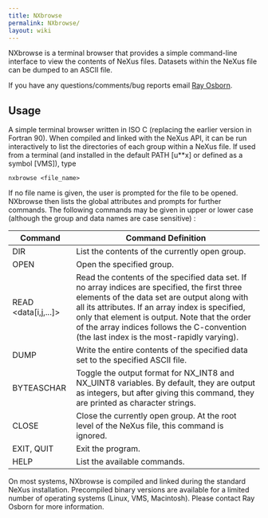 ```yaml
---
title: NXbrowse
permalink: NXbrowse/
layout: wiki
---
```


NXbrowse is a terminal browser that provides a simple command-line
interface to view the contents of NeXus files. Datasets within the NeXus
file can be dumped to an ASCII file.

If you have any questions/comments/bug reports email [Ray
Osborn](mailto:ROsborn@anl.gov).

Usage
-----

A simple terminal browser written in ISO C (replacing the earlier
version in Fortran 90). When compiled and linked with the NeXus API, it
can be run interactively to list the directories of each group within a
NeXus file. If used from a terminal (and installed in the default PATH
\[u\*\*x\] or defined as a symbol \[VMS\]), type

    nxbrowse <file_name>

If no file name is given, the user is prompted for the file to be
opened. NXbrowse then lists the global attributes and prompts for
further commands. The following commands may be given in upper or lower
case (although the group and data names are case sensitive) :

| Command                      | Command Definition                                                                                                                                                                                                                                                                                                                              |
|------------------------------|-------------------------------------------------------------------------------------------------------------------------------------------------------------------------------------------------------------------------------------------------------------------------------------------------------------------------------------------------|
| DIR                          | List the contents of the currently open group.                                                                                                                                                                                                                                                                                                  |
| OPEN <group>                 | Open the specified group.                                                                                                                                                                                                                                                                                                                       |
| READ &lt;data\[i,j,...\]&gt; | Read the contents of the specified data set. If no array indices are specified, the first three elements of the data set are output along with all its attributes. If an array index is specified, only that element is output. Note that the order of the array indices follows the C-convention (the last index is the most-rapidly varying). |
| DUMP <data> <file>           | Write the entire contents of the specified data set to the specified ASCII file.                                                                                                                                                                                                                                                                |
| BYTEASCHAR                   | Toggle the output format for NX\_INT8 and NX\_UINT8 variables. By default, they are output as integers, but after giving this command, they are printed as character strings.                                                                                                                                                                   |
| CLOSE                        | Close the currently open group. At the root level of the NeXus file, this command is ignored.                                                                                                                                                                                                                                                   |
| EXIT, QUIT                   | Exit the program.                                                                                                                                                                                                                                                                                                                               |
| HELP                         | List the available commands.                                                                                                                                                                                                                                                                                                                    |

On most systems, NXbrowse is compiled and linked during the standard
NeXus installation. Precompiled binary versions are available for a
limited number of operating systems (Linux, VMS, Macintosh). Please
contact Ray Osborn for more information.
